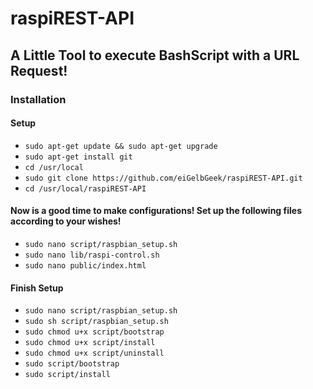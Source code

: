 # raspiREST-API

## A Little Tool to execute BashScript with a URL Request!

### Installation

#### Setup
* `sudo apt-get update && sudo apt-get upgrade`
* `sudo apt-get install git`
* `cd /usr/local`
* `sudo git clone https://github.com/eiGelbGeek/raspiREST-API.git`
* `cd /usr/local/raspiREST-API`

#### Now is a good time to make configurations! Set up the following files according to your wishes!
* `sudo nano script/raspbian_setup.sh`
* `sudo nano lib/raspi-control.sh`
* `sudo nano public/index.html`

#### Finish Setup
* `sudo nano script/raspbian_setup.sh`
* `sudo sh script/raspbian_setup.sh`
* `sudo chmod u+x script/bootstrap`
* `sudo chmod u+x script/install`
* `sudo chmod u+x script/uninstall`
* `sudo script/bootstrap`
* `sudo script/install`
